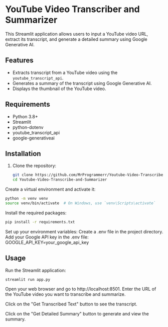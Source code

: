 # YouTube Video Transcriber and Summarizer

This Streamlit application allows users to input a YouTube video URL, extract its transcript, and generate a detailed summary using Google Generative AI.

## Features
- Extracts transcript from a YouTube video using the `youtube_transcript_api`.
- Generates a summary of the transcript using Google Generative AI.
- Displays the thumbnail of the YouTube video.

## Requirements
- Python 3.8+
- Streamlit
- python-dotenv
- youtube_transcript_api
- google-generativeai

## Installation

1. Clone the repository:
   ```bash
   git clone https://github.com/MrProgrammerr/Youtube-Video-Transcribe-and-Summarizer
   cd Youtube-Video-Transcribe-and-Summarizer
   ```
Create a virtual environment and activate it:

```bash
python -m venv venv
source venv/bin/activate  # On Windows, use `venv\Scripts\activate`
```
Install the required packages:

```bash
pip install -r requirements.txt
```
Set up your environment variables:
Create a .env file in the project directory.
Add your Google API key in the .env file:
GOOGLE_API_KEY=your_google_api_key
## Usage
Run the Streamlit application:
```bash
streamlit run app.py
```
Open your web browser and go to http://localhost:8501.
Enter the URL of the YouTube video you want to transcribe and summarize.

Click on the "Get Transcribed Text" button to see the transcript.

Click on the "Get Detailed Summary" button to generate and view the summary.
